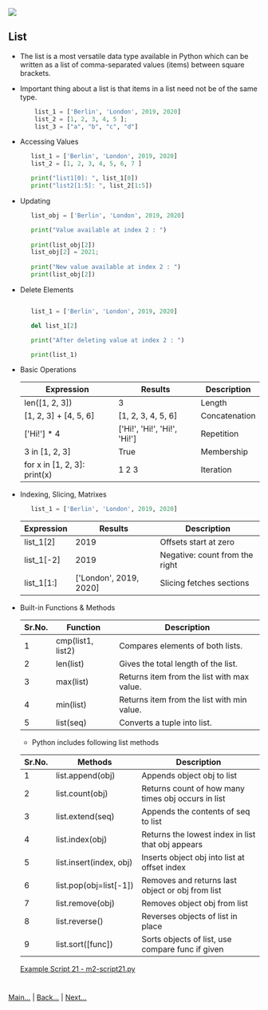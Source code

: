 
![](https://www.python.org/static/img/python-logo.png)

## List

 - The list is a most versatile data type available in Python which can be written as a list of comma-separated values 
   (items) between square brackets. 
 - Important thing about a list is that items in a list need not be of the same type.

    ```python
        list_1 = ['Berlin', 'London', 2019, 2020]
        list_2 = [1, 2, 3, 4, 5 ];
        list_3 = ["a", "b", "c", "d"] 
    ```
    
 - Accessing Values

    ```python
       list_1 = ['Berlin', 'London', 2019, 2020]
       list_2 = [1, 2, 3, 4, 5, 6, 7 ]
    
       print("list1[0]: ", list_1[0])
       print("list2[1:5]: ", list_2[1:5])

    ```
 - Updating
    
    ```python
       list_obj = ['Berlin', 'London', 2019, 2020]

       print("Value available at index 2 : ")
       
       print(list_obj[2])
       list_obj[2] = 2021;
       
       print("New value available at index 2 : ")
       print(list_obj[2])
    ```
 - Delete Elements
    ```python

       list_1 = ['Berlin', 'London', 2019, 2020]

       del list_1[2]

       print("After deleting value at index 2 : ")   

       print(list_1)

    ```
 - Basic Operations
 
    |Expression|Results|Description|
    |-----------------|-------|-----------|
    |len([1, 2, 3])|3|Length|
    |[1, 2, 3] + [4, 5, 6]|[1, 2, 3, 4, 5, 6]|Concatenation|
    |['Hi!'] * 4|['Hi!', 'Hi!', 'Hi!', 'Hi!']|Repetition|
    |3 in [1, 2, 3]|True|Membership|
    |for x in [1, 2, 3]: print(x)|1 2 3|Iteration|

 - Indexing, Slicing, Matrixes
    
    ```python
       list_1 = ['Berlin', 'London', 2019, 2020]   
    ```
    |Expression|Results|Description|
    |-----------------|-------|-----------|
    |list_1[2]|2019|Offsets start at zero|
    |list_1[-2]|2019|Negative: count from the right|
    |list_1[1:]|['London', 2019, 2020]|Slicing fetches sections|

 - Built-in Functions & Methods
 
    |Sr.No.|Function|Description|
    |------|--------|-----------|
    |1|cmp(list1, list2)|Compares elements of both lists.|
    |2|len(list)|Gives the total length of the list.|
    |3|max(list)|Returns item from the list with max value.|
    |4|min(list)|Returns item from the list with min value.|
    |5|list(seq)|Converts a tuple into list.|

    - Python includes following list methods

    |Sr.No.|Methods|Description|
    |------|--------|-----------|
    |1|list.append(obj)|Appends object obj to list|
    |2|list.count(obj)|Returns count of how many times obj occurs in list|
    |3|list.extend(seq)|Appends the contents of seq to list|
    |4|list.index(obj)|Returns the lowest index in list that obj appears|
    |5|list.insert(index, obj)|Inserts object obj into list at offset index|
    |6|list.pop(obj=list[-1])|Removes and returns last object or obj from list|
    |7|list.remove(obj)|Removes object obj from list|
    |8|list.reverse()|Reverses objects of list in place|
    |9|list.sort([func])|Sorts objects of list, use compare func if given|
 
    [Example Script 21 - m2-script21.py](/Examples/Module-2/m2-script21.py)
#
[Main...](https://github.com/ptoraskar/Python-Learning/blob/master/README.md) | [Back...](/Module-2/2_numbers_strings_functions.md) | [Next...](/Module-2/4_tuple.md)
